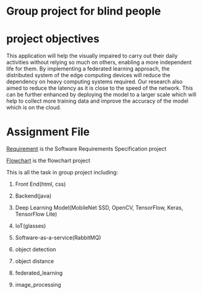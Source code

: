 # Group project for blind people

# project objectives
This application will help the visually impaired to carry out their daily activities without relying so much on others, enabling a 
more independent life for them. By implementing a federated learning approach, the distributed system of the edge computing 
devices will reduce the dependency on heavy computing systems required. Our research also aimed to reduce the latency as it is 
close to the speed of the network. This can be further enhanced by deploying the model to a larger scale which will help to collect 
more training data and improve the accuracy of the model which is on the cloud.

# Assignment File

[Requirement](https://github.com/micsupasun/university_of_essex/blob/main/group_project/Team_4_project_report.pdf) is the Software Requirements Specification project

[Flowchart](https://github.com/micsupasun/university_of_essex/blob/main/group_project/ai_team_diagram.drawio.png) is the flowchart project

This is all the task in group project including:

1. Front End(html, css)

2. Backend(java)

3. Deep Learning Model(MobileNet SSD, OpenCV, TensorFlow, Keras, TensorFlow  Lite)

4. IoT(glasses)

5. Software-as-a-service(RabbitMQ)

6. object detection

7. object distance

8. federated_learning

9. image_processing
